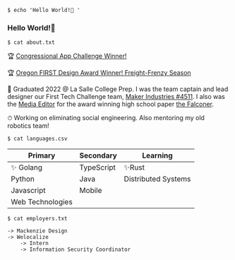 `$ echo 'Hello World!👋 '`
### Hello World!👋

<!--
**lwerner-lshigh/lwerner-lshigh** is a ✨ _special_ ✨ repository because its `README.md` (this file) appears on your GitHub profile.

Here are some ideas to get you started:

- 🔭 I’m currently working on ...
- 🌱 I’m currently learning ...
- 👯 I’m looking to collaborate on ...
- 🤔 I’m looking for help with ...
- 💬 Ask me about ...
- 📫 How to reach me: ...
- 😄 Pronouns: ...
- ⚡ Fun fact: ...
-->

`$ cat about.txt`


🏆 [Congressional App Challenge Winner!](https://www.congressionalappchallenge.us/21-OR05/)

🏆 [Oregon FIRST Design Award Winner! Freight-Frenzy Season](https://ftc-events.firstinspires.org/team/4511)


🏫 Graduated 2022 @ La Salle College Prep. I was the team captain and lead designer our First Tech Challenge team, [Maker Industries #4511](https://github.com/LaSalleRobots). I also was the [Media Editor](https://lasallefalconer.com/staff_name/lukas-werner/) for the award winning high school paper [the Falconer](https://lasallefalconer.com/). 

⏱ Working on eliminating social engineering. Also mentoring my old robotics team!

`$ cat languages.csv`

|Primary|Secondary|Learning|
|---|---|---|
|✨ Golang| TypeScript|✨Rust|
|Python|Java| Distributed Systems |
|Javascript| Mobile| |
|Web Technologies| | |


`$ cat employers.txt`
```
-> Mackenzie Design
-> Welocalize
    -> Intern
    -> Information Security Coordinator
```
